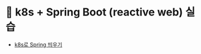 # 📗 k8s + Spring Boot (reactive web) 실습

- [k8s로 Spring 띄우기
](https://velog.io/@ililil9482/mini-kube) 